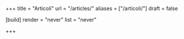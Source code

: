 +++
title = "Articoli"
url = "/articles/"
aliases = ["/articoli/"]
draft = false

[build]
  render = "never"
  list = "never"

+++

